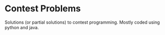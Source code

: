 # Contest Problems

Solutions (or partial solutions) to contest programming. Mostly coded using python and java.